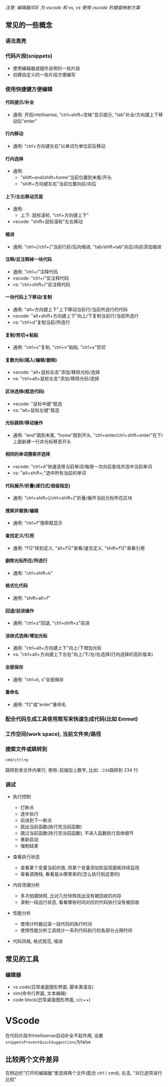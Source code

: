 _注意: 编辑器/IDE 为 vscode 和 vs, vs 使用 vscode 的键盘映射方案_

## 常见的一些概念

### 语法高亮

### 代码片段(snippets)

- 使用编辑器或插件自带的一些片段
- 创建自定义的一些片段方便编写

### 使用快捷键方便编辑

#### 代码提示/补全

- 通用: 开启intellisense, "ctrl+shift+空格"显示提示, "tab"补全/方向键上下移动后"enter"

#### 行内移动

- 通用: "ctrl+方向键左右"以单词为单位前后移动

#### 行内选择

- 通用:
  - "shift+end/shift+home"当前位置到末尾/开头
  - "shift+方向键左右"当前位置向前/向后

#### 上下/左右移动页面

- 通用:
  - 上下: 鼠标滚轮, "ctrl+方向键上下"
- vscode: "shift+鼠标滚轮"左右移动

#### 缩进

- 通用: "ctrl+[/ctrl+]"当前行前/后向缩进, "tab/shift+tab"向后/向前添加缩进

#### 注释/反注释掉一块代码

- 通用: "ctrl+/"注释代码
- vscode: "ctrl+/"反注释代码
- vs: "ctrl+shift+/"反注释代码

#### 一块代码上下移动/复制

- 通用: "alt+方向键上下"上下移动当前行/当前所选行的代码
- vscode: "alt+shift+方向键上下"向上/下复制当前行/当前所选行
- vs: "ctrl+d"复制当前/所选行

#### 复制/剪切=>粘贴

- 通用: "ctrl+c"复制, "ctrl+v"粘贴, "ctrl+x"剪切

#### 复数光标(插入/编辑/删除)

- vscode: "alt+鼠标左击"添加/移除光标/选择
- vs: "ctrl+alt+鼠标左击"添加/移除光标/选择

#### 区块选择(框选代码)

- vscode: "鼠标中键"框选
- vs: "alt+鼠标左键"框选

#### 光标跳转/移动操作

- 通用: "end"跳到末尾, "home"跳到开头, "ctrl+enter/ctrl+shift+enter"在下/上面新建一行并光标移至开头

#### 相同的单词搜索并选择

- vscode: "ctrl+d"快速选择当前单词/每按一次向后查找并选中当前单词
- vs: "alt+shift+;"选中所有当前的单词

#### 代码展开/折叠(递归式/层级指定)

- 通用: "ctrl+shift+[/ctrl+shift+]"折叠/展开当前光标所在区块

#### 搜索并替换/编辑

- 通用: "ctrl+f"搜索框显示

#### 查找定义/引用

- 通用: "f12"转到定义, "alt+f12"查看/速览定义, "shift+f12"查看引用

#### 删除光标所在/所选行

- 通用: "ctrl+shift+k"

#### 格式化代码

- 通用: "shift+alt+f"

#### 回退/前进操作

- 通用: "ctrl+z"回退, "ctrl+shift+z"前进

#### 涂抹式选择/增加光标

- 通用: "ctrl+alt+方向键上下"向上/下增加光标
- vs: "ctrl+alt+方向键上下左右"向上/下/左/右选择(行内选择的高阶版本)

#### 全部保存

- 通用: "ctrl+k, s"全部保存

#### 重命名

- 通用: "f2"或"enter"重命名

### 配合代码生成工具使用简写来快速生成代码(比如 Emmet)

### 工作空间(work space), 当前文件夹/路径

###  搜索文件或跳转到

`cmd/ctrl+p`

跳转到本文件内某行, 使用`:`前缀加上数字, 比如: `:234`跳转到 234 行

### 调试

- 执行控制

  - 打断点
  - 逐步执行
  - 前进到下一断点
  - 跳出当前函数(执行完当前函数)
  - 跳过当前函数(执行完当前函数), 不进入函数执行具体细节
  - 重新启动
  - 强制结束

- 查看执行状态
  - 查看某个变量当前的值, 将某个变量添加到监视面板持续监视
  - 查看调用栈, 看看是从哪里来的(怎么执行到这里的)
- 内存泄漏分析
  - 多次拍摄快照, 比对几份快照找出没有被回收的内存
  - 录制一段运行状态, 看看哪些时间对应的代码执行没有被回收
- 性能分析
  - 使用计时器记录一段代码的执行时间
  - 使用性能分析工具统计一系列代码执行的各部分占用时间
- 代码风格, 格式规范, 缩进

## 常见的工具

### 编辑器

- vs code(日常桌面图形界面, 脚本类语言)
- vim(命令行界面, 文本编辑)
- code block(日常桌面图形界面, c/c++)

# VScode

在代码片段中Intellisense自动补全不起作用, 设置`snippetsPreventQuickSuggestions`为false



## 比较两个文件差异

在侧边栏"打开的编辑器"里选择两个文件(配合 ctrl / cmd), 右击, "对已选项进行比较"